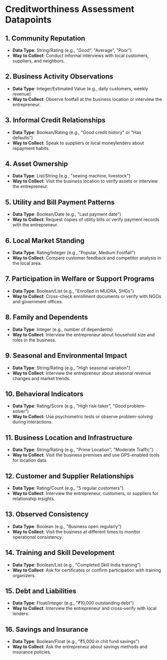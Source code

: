 
# Creditworthiness Assessment Datapoints  

## **1. Community Reputation**  
- **Data Type**: String/Rating (e.g., "Good", "Average", "Poor")  
- **Way to Collect**: Conduct informal interviews with local customers, suppliers, and neighbors.  

## **2. Business Activity Observations**  
- **Data Type**: Integer/Estimated Value (e.g., daily customers, weekly revenue)  
- **Way to Collect**: Observe footfall at the business location or interview the entrepreneur.  

## **3. Informal Credit Relationships**  
- **Data Type**: Boolean/Rating (e.g., "Good credit history" or "Has defaults")  
- **Way to Collect**: Speak to suppliers or local moneylenders about repayment habits.  

## **4. Asset Ownership**  
- **Data Type**: List/String (e.g., "sewing machine, livestock")  
- **Way to Collect**: Visit the business location to verify assets or interview the entrepreneur.  

## **5. Utility and Bill Payment Patterns**  
- **Data Type**: Boolean/Date (e.g., "Last payment date")  
- **Way to Collect**: Request copies of utility bills or verify payment records with the entrepreneur.  

## **6. Local Market Standing**  
- **Data Type**: Rating/Integer (e.g., "Popular, Medium Footfall")  
- **Way to Collect**: Compare customer feedback and competitor analysis in the local area.  

## **7. Participation in Welfare or Support Programs**  
- **Data Type**: Boolean/List (e.g., "Enrolled in MUDRA, SHGs")  
- **Way to Collect**: Cross-check enrollment documents or verify with NGOs and government offices.  

## **8. Family and Dependents**  
- **Data Type**: Integer (e.g., number of dependents)  
- **Way to Collect**: Interview the entrepreneur about household size and roles in the business.  

## **9. Seasonal and Environmental Impact**  
- **Data Type**: String/Rating (e.g., "High seasonal variation")  
- **Way to Collect**: Interview the entrepreneur about seasonal revenue changes and market trends.  

## **10. Behavioral Indicators**  
- **Data Type**: Rating/Score (e.g., "High risk-taker", "Good problem-solver")  
- **Way to Collect**: Use psychometric tests or observe problem-solving during interactions.  

## **11. Business Location and Infrastructure**  
- **Data Type**: String/Rating (e.g., "Prime Location", "Moderate Traffic")  
- **Way to Collect**: Visit the business premises and use GPS-enabled tools for location data.  

## **12. Customer and Supplier Relationships**  
- **Data Type**: Rating/Count (e.g., "5 regular customers")  
- **Way to Collect**: Interview the entrepreneur, customers, or suppliers for relationship insights.  

## **13. Observed Consistency**  
- **Data Type**: Boolean (e.g., "Business open regularly")  
- **Way to Collect**: Visit the business at different times to monitor operational consistency.  

## **14. Training and Skill Development**  
- **Data Type**: Boolean/List (e.g., "Completed Skill India training")  
- **Way to Collect**: Ask for certificates or confirm participation with training organizers.  

## **15. Debt and Liabilities**  
- **Data Type**: Float/Integer (e.g., "₹10,000 outstanding debt")  
- **Way to Collect**: Interview the entrepreneur and cross-verify with local lenders.  

## **16. Savings and Insurance**  
- **Data Type**: Boolean/Float (e.g., "₹5,000 in chit fund savings")  
- **Way to Collect**: Ask the entrepreneur about savings methods and insurance policies.  

